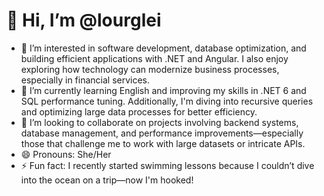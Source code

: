 # 👋 Hi, I’m @lourglei

- 👀 I’m interested in software development, database optimization, and building efficient applications with .NET and Angular. I also enjoy exploring how technology can modernize business processes, especially in financial services.  
- 🌱 I’m currently learning English and improving my skills in .NET 6 and SQL performance tuning. Additionally, I'm diving into recursive queries and optimizing large data processes for better efficiency.  
- 💞️ I’m looking to collaborate on projects involving backend systems, database management, and performance improvements—especially those that challenge me to work with large datasets or intricate APIs.  
- 😄 Pronouns: She/Her  
- ⚡ Fun fact: I recently started swimming lessons because I couldn’t dive into the ocean on a trip—now I'm hooked!  


<!---
lourglei/lourglei is a ✨ special ✨ repository because its `README.md` (this file) appears on your GitHub profile.
You can click the Preview link to take a look at your changes.
--->
